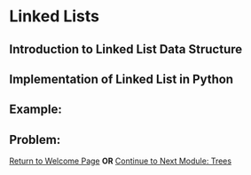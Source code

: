 # Linked Lists

## Introduction to Linked List Data Structure

## Implementation of Linked List in Python

## Example:

## Problem:

[Return to Welcome Page](./0-welcome.md)
<strong>OR</strong>
[Continue to Next Module: Trees](./3-tree.md)
